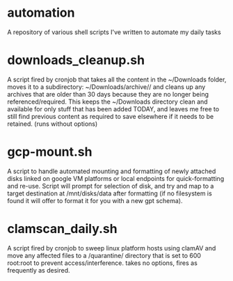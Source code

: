 # automation
A repository of various shell scripts I've written to automate my daily tasks

# downloads_cleanup.sh
A script fired by cronjob that takes all the content in the ~/Downloads folder, moves it to a subdirectory: ~/Downloads/archive/<date>/ and cleans up any archives that are older than 30 days because they are no longer being referenced/required. This keeps the ~/Downloads directory clean and available for only stuff that has been added TODAY, and leaves me free to still find previous content as required to save elsewhere if it needs to be retained. (runs without options)

# gcp-mount.sh
A script to handle automated mounting and formatting of newly attached disks linked on google VM platforms or local endpoints for quick-formatting and re-use. Script will prompt for selection of disk, and try and map to a target destination at /mnt/disks/data after formatting (if no filesystem is found it will offer to format it for you with a new gpt schema).

# clamscan_daily.sh
A script fired by cronjob to sweep linux platform hosts using clamAV and move any affected files to a /quarantine/ directory that is set to 600 root:root to prevent access/interference. takes no options, fires as frequently as desired.
  
